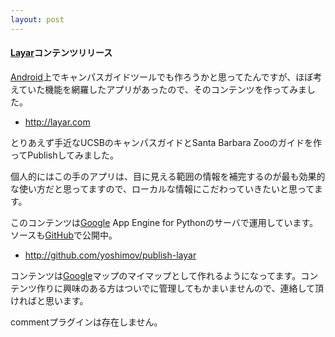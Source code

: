 ```yaml
---
layout: post
---
```

<h4><a href="http://layar.com/">Layar</a>コンテンツリリース</h4>
<p><a href="http://www.android.com/">Android</a>上でキャンパスガイドツールでも作ろうかと思ってたんですが、ほぼ考えていた機能を網羅したアプリがあったので、そのコンテンツを作ってみました。</p>
<ul>
<li><a href="http://layar.com">http://layar.com</a></li>
</ul>
<p>とりあえず手近なUCSBのキャンパスガイドとSanta Barbara Zooのガイドを作ってPublishしてみました。</p>
<p>個人的にはこの手のアプリは、目に見える範囲の情報を補完するのが最も効果的な使い方だと思ってますので、ローカルな情報にこだわっていきたいと思ってます。</p>
<p>このコンテンツは<a href="http://www.google.co.jp/">Google</a> App Engine for Pythonのサーバで運用しています。ソースも<a href="https://github.com/">GitHub</a>で公開中。</p>
<ul>
<li><a href="http://github.com/yoshimov/publish-layar">http://github.com/yoshimov/publish-layar</a></li>
</ul>
<p>コンテンツは<a href="http://www.google.co.jp/">Google</a>マップのマイマップとして作れるようになってます。コンテンツ作りに興味のある方はついでに管理してもかまいませんので、連絡して頂ければと思います。</p>
<p><span class="error">commentプラグインは存在しません。</span> </p>
